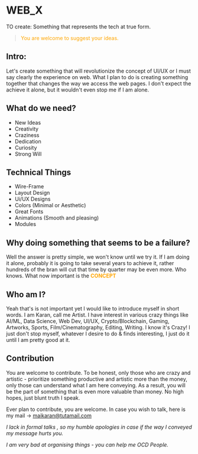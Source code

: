 # WEB_X
TO create: Something that represents the tech at true form.

> <span style="color: orange"> You are welcome to suggest your ideas.</span>

## Intro:
Let's create something that will revolutionize the concept of UI/UX or I must say clearly the experience on web. What I plan to do is creating something together that changes the way we access the web pages. I don't expect the achieve it alone, but it wouldn't even stop me if I am alone.



## What do we need?
- New Ideas
- Creativity
- Craziness
- Dedication
- Curiosity
- Strong Will


## Technical Things
- Wire-Frame
- Layout Design
- Ui/UX Designs
- Colors (Minimal or Aesthetic)
- Great Fonts 
- Animations (Smooth and pleasing)
- Modules

## Why doing something that seems to be a failure?
Well the answer is pretty simple, we won't know until we try it. If I am doing it alone, probably it is going to take several years to achieve it, rather hundreds of the bran will cut that time by quarter may be even more. Who knows. What now important is the <span style="color: orange"> <strong> CONCEPT </strong> </span>


## Who am I?
Yeah that's is not important yet I would like to introduce myself in short words. I am Karan, call me Artist. I have interest in various crazy things like AI/ML, Data Science, Web Dev, UI/UX, Crypto/Blockchain, Gaming, Artworks, Sports, Film/Cinematography, Editing, Writing. I know it's Crazy! I just don't stop myself, whatever I desire to do & finds interesting, I just do it until I am pretty good at it.


## Contribution
You are welcome to contribute. To be honest, only those who are crazy and artistic - prioritize something productive and artistic more than the money, only those can understand what I am here conveying. As a result, you will be the part of something that is even more valuable than money. No high hopes, just blunt truth I speak.

Ever plan to contribute, you are welcome. In case you wish to talk, here is my mail -> maikaran@tutamail.com
</br>

_I lack in formal talks , so my humble apologies in case if the way I conveyed my message hurts you._

_I am very bad at organising things - you can help me OCD People._
